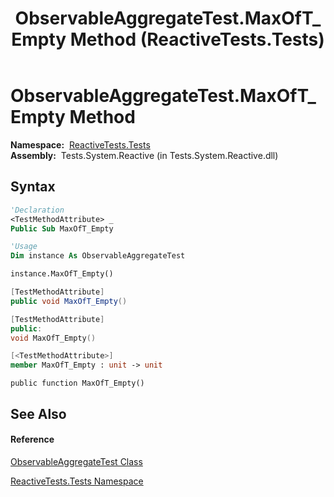 ﻿---
title: ObservableAggregateTest.MaxOfT_Empty Method  (ReactiveTests.Tests)
TOCTitle: MaxOfT_Empty Method
ms:assetid: M:ReactiveTests.Tests.ObservableAggregateTest.MaxOfT_Empty
ms:mtpsurl: https://msdn.microsoft.com/en-us/library/reactivetests.tests.observableaggregatetest.maxoft_empty(v=VS.103)
ms:contentKeyID: 36620908
ms.date: 06/28/2011
mtps_version: v=VS.103
f1_keywords:
- ReactiveTests.Tests.ObservableAggregateTest.MaxOfT_Empty
dev_langs:
- CSharp
- JScript
- VB
- FSharp
- c++
---

# ObservableAggregateTest.MaxOfT\_Empty Method

**Namespace:**  [ReactiveTests.Tests](hh289046\(v=vs.103\).md)  
**Assembly:**  Tests.System.Reactive (in Tests.System.Reactive.dll)

## Syntax

``` vb
'Declaration
<TestMethodAttribute> _
Public Sub MaxOfT_Empty
```

``` vb
'Usage
Dim instance As ObservableAggregateTest

instance.MaxOfT_Empty()
```

``` csharp
[TestMethodAttribute]
public void MaxOfT_Empty()
```

``` c++
[TestMethodAttribute]
public:
void MaxOfT_Empty()
```

``` fsharp
[<TestMethodAttribute>]
member MaxOfT_Empty : unit -> unit 
```

``` jscript
public function MaxOfT_Empty()
```

## See Also

#### Reference

[ObservableAggregateTest Class](hh314823\(v=vs.103\).md)

[ReactiveTests.Tests Namespace](hh289046\(v=vs.103\).md)

